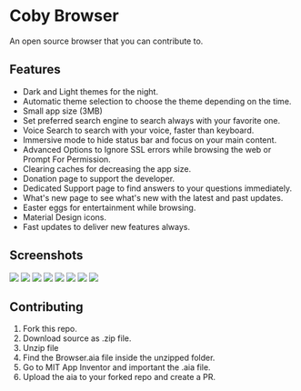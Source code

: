 # Coby Browser
An open source browser that you can contribute to.

## Features
- Dark and Light themes for the night.
- Automatic theme selection to choose the theme depending on the time.
- Small app size (3MB)
- Set preferred search engine to search always with your favorite one.
- Voice Search to search with your voice, faster than keyboard.
- Immersive mode to hide status bar and focus on your main content.
- Advanced Options to Ignore SSL errors while browsing the web or Prompt For Permission.
- Clearing caches for decreasing the app size.
- Donation page to support the developer.
- Dedicated Support page to find answers to your questions immediately.
- What's new page to see what's new with the latest and past updates.
- Easter eggs for entertainment while browsing.
- Material Design icons.
- Fast updates to deliver new features always.

## Screenshots
![](https://lh3.googleusercontent.com/lNfUfiPA3WbTdw8VHk8QKhUX7m0QPDp0WtuFkdv8vdCQngZwHOCmh0RjYoSwsBVJ1pw=w1920-h909)
![](https://lh3.googleusercontent.com/PmJp_Tc19STKLfVzFqXsQc_AcGwntMNK9BUCPeI4LbYpn_PZ-sVWaM1-IsfKUeRR-DcV=w1920-h909)
![](https://lh3.googleusercontent.com/p9CSoJGyJ6wgbWNa2HNGESex2JaMX_B0HBpNRAsMcVUPpY6yV8QRc1sOWmKwNJeg7Lc=w1920-h909)
![](https://lh3.googleusercontent.com/cWlp5d9_HroDCdYSpcTtUs99716j0FFYbOYRTB65tB9MUlDc3dAI_y7DR_UdejXg7w=w1920-h909)
![](https://lh3.googleusercontent.com/KlNL8J2Ihmt1dIhHJsHv9XMRJaGpfH92EjM8SwVkmatCwN2xcV1IQsNnnmivSUfw2js=w1920-h909)
![](https://lh3.googleusercontent.com/g1YyzyPz__wTkJiJiW8ZsIHFDzz8P93hqUWElFowUDPdmVUAG5EoID3OtPlmQqrtR2fu=w1920-h909)
![](https://lh3.googleusercontent.com/sH1UIHDtVBVCCSoIYdoIh-0745-gn1zCzdSXF7U28TfvABivEAbBacS_xR-uaFtxc6Y=w1920-h909)
![](https://lh3.googleusercontent.com/PuMW9rpcqNNZHnMoxEcAxnswgv2YObvTr_LX5OddpveVXNaGtMB3I46XJC4Og6RM1i4=w1920-h909)

## Contributing
1. Fork this repo.
2. Download source as .zip file.
3. Unzip file
4. Find the Browser.aia file inside the unzipped folder.
5. Go to MIT App Inventor and important the .aia file.
6. Upload the aia to your forked repo and create a PR.
